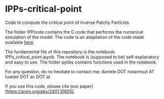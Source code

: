 # IPPs-critical-point
Code to compute the critical point of Inverse Patchy Particles.

The folder IPPcode contains the C code that performs the numerical simulation of the model. The code is an adaptation of the code made available [here](https://github.com/lorenzo-rovigatti/PatchyParticles).

The fundamental file of this repository is the notebook IPPs_critical_point.ipynb. The notebook is (supposed to be) self-explanatory and easy to use. The folder pylibs contains functions used in the notebook. 

For any question, do no hesitate to contact me: daniele DOT notarmuzi AT tuwien DOT ac DOT at

If you use this code, please cite (our paper)[https://arxiv.org/abs/2401.10655].

